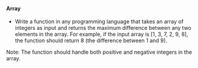 #### Array

- Write a function in any programming language that takes an array of integers as input and returns the maximum difference between any two elements in the array. For example, if the input array is [1, 3, 7, 2, 9, 8], the function should return 8 (the difference between 1 and 9).

Note: The function should handle both positive and negative integers in the array.
